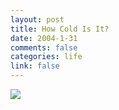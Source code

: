 ```yaml
--- 
layout: post
title: How Cold Is It?
date: 2004-1-31
comments: false
categories: life
link: false
---
```

<p class="image"><img src="http://zanshin.net/images/minus10.jpg"></p>

